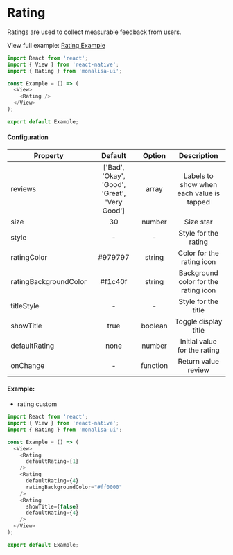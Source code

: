# Rating

Ratings are used to collect measurable feedback from users.

View full example: [Rating Example](/example/Rating/index.js)

```javascript
import React from 'react';
import { View } from 'react-native';
import { Rating } from 'monalisa-ui';

const Example = () => (
  <View>
    <Rating />
  </View>
);

export default Example;
```

#### Configuration

| Property              | Default       | Option    | Description  |
| --------------------- |:-------------:|:---------:|:------------:|
| reviews               | ['Bad', 'Okay', 'Good', 'Great', 'Very Good'] | array    | Labels to show when each value is tapped |
| size                  | 30            | number    | Size star |
| style                 | -             | -         | Style for the rating |
| ratingColor           | #979797       | string    | Color for the rating icon |
| ratingBackgroundColor | #f1c40f       | string    | Background color for the rating icon |
| titleStyle            | -             | -         | Style for the title |
| showTitle             | true          | boolean   | Toggle display title |
| defaultRating         | none          | number    | Initial value for the rating |
| onChange              | -             | function  | Return value review |


#### Example:

- rating custom

```javascript
import React from 'react';
import { View } from 'react-native';
import { Rating } from 'monalisa-ui';

const Example = () => (
  <View>
    <Rating
      defaultRating={1}
    />
    <Rating
      defaultRating={4}
      ratingBackgroundColor="#ff0000"
    />
    <Rating
      showTitle={false}
      defaultRating={4}
    />
  </View>
);

export default Example;
```